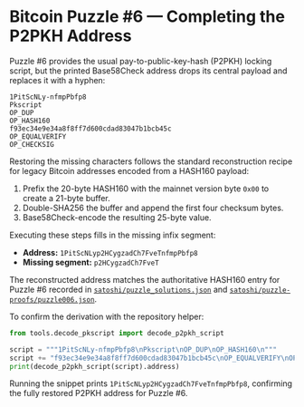 # Bitcoin Puzzle #6 — Completing the P2PKH Address

Puzzle #6 provides the usual pay-to-public-key-hash (P2PKH) locking script,
but the printed Base58Check address drops its central payload and replaces it
with a hyphen:

```
1PitScNLy-nfmpPbfp8
Pkscript
OP_DUP
OP_HASH160
f93ec34e9e34a8f8ff7d600cdad83047b1bcb45c
OP_EQUALVERIFY
OP_CHECKSIG
```

Restoring the missing characters follows the standard reconstruction recipe
for legacy Bitcoin addresses encoded from a HASH160 payload:

1. Prefix the 20-byte HASH160 with the mainnet version byte `0x00` to create a
   21-byte buffer.
2. Double-SHA256 the buffer and append the first four checksum bytes.
3. Base58Check-encode the resulting 25-byte value.

Executing these steps fills in the missing infix segment:

- **Address:** `1PitScNLyp2HCygzadCh7FveTnfmpPbfp8`
- **Missing segment:** `p2HCygzadCh7FveT`

The reconstructed address matches the authoritative HASH160 entry for Puzzle #6
recorded in [`satoshi/puzzle_solutions.json`](../satoshi/puzzle_solutions.json)
and [`satoshi/puzzle-proofs/puzzle006.json`](../satoshi/puzzle-proofs/puzzle006.json).

To confirm the derivation with the repository helper:

```python
from tools.decode_pkscript import decode_p2pkh_script

script = """1PitScNLy-nfmpPbfp8\nPkscript\nOP_DUP\nOP_HASH160\n"""
script += "f93ec34e9e34a8f8ff7d600cdad83047b1bcb45c\nOP_EQUALVERIFY\nOP_CHECKSIG"
print(decode_p2pkh_script(script).address)
```

Running the snippet prints `1PitScNLyp2HCygzadCh7FveTnfmpPbfp8`, confirming the
fully restored P2PKH address for Puzzle #6.
